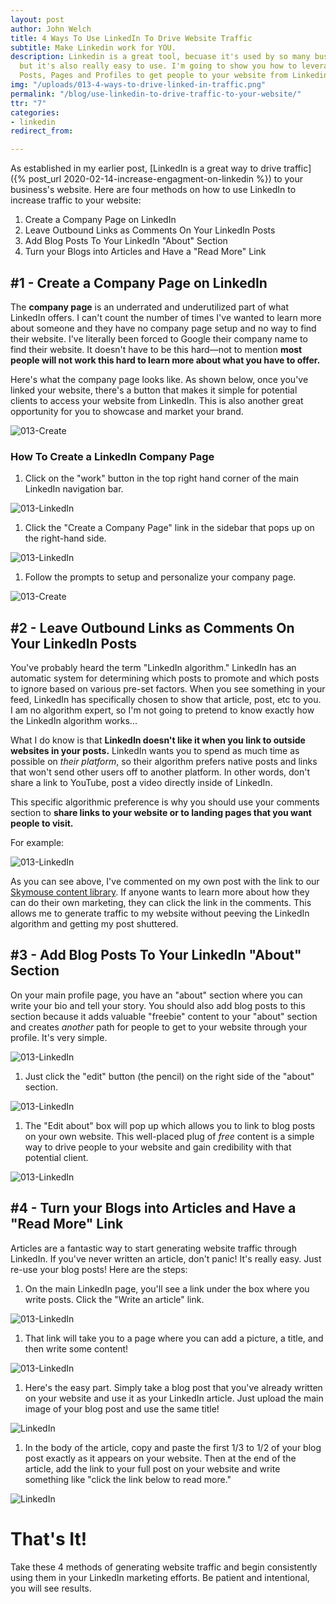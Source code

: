 ```yaml
---
layout: post
author: John Welch
title: 4 Ways To Use LinkedIn To Drive Website Traffic
subtitle: Make Linkedin work for YOU.
description: Linkedin is a great tool, becuase it's used by so many business professionals,
  but it's also really easy to use. I'm going to show you how to leverage Linkedin
  Posts, Pages and Profiles to get people to your website from Linkedin.
img: "/uploads/013-4-ways-to-drive-linked-in-traffic.png"
permalink: "/blog/use-linkedin-to-drive-traffic-to-your-website/"
ttr: "7"
categories:
- linkedin
redirect_from: 

---
```

As established in my earlier post, [LinkedIn is a great way to drive traffic]({% post_url 2020-02-14-increase-engagment-on-linkedin %}) to your business's website. Here are four methods on how to use LinkedIn to increase traffic to your website:

1. Create a Company Page on LinkedIn
2. Leave Outbound Links as Comments On Your LinkedIn Posts
3. Add Blog Posts To Your LinkedIn "About" Section
4. Turn your Blogs into Articles and Have a "Read More" Link

## #1 - Create a Company Page on LinkedIn

The **company page** is an underrated and underutilized part of what LinkedIn offers. I can't count the number of times I've wanted to learn more about someone and they have no company page setup and no way to find their website. I've literally been forced to Google their company name to find their website. It doesn't have to be this hard—not to mention **most people will not work this hard to learn more about what you have to offer.**

Here's what the company page looks like. As shown below, once you've linked your website, there's a button that makes it simple for potential clients to access your website from LinkedIn. This is also another great opportunity for you to showcase and market your brand.

![013-Create](/uploads/013-Create_LinkedIn_Page.png)

### How To Create a LinkedIn Company Page

1. Click on the "work" button in the top right hand corner of the main LinkedIn navigation bar.

![013-LinkedIn](/uploads/013-LinkedIn_Header.png)

1. Click the "Create a Company Page" link in the sidebar that pops up on the right-hand side.

![013-LinkedIn](/uploads/013-LinkedIn_Company_Page_Link.png)

1. Follow the prompts to setup and personalize your company page.

![013-Create](/uploads/013-Create_LinkedIn_Page.png)

## #2 - Leave Outbound Links as Comments On Your LinkedIn Posts

You've probably heard the term "LinkedIn algorithm." LinkedIn has an automatic system for determining which posts to promote and which posts to ignore based on various pre-set factors. When you see something in your feed, LinkedIn has specifically chosen to show that article, post, etc to you. I am no algorithm expert, so I'm not going to pretend to know exactly how the LinkedIn algorithm works...

What I do know is that **LinkedIn doesn't like it when you link to outside websites in your posts.**  LinkedIn wants you to spend as much time as possible on _their platform_, so their algorithm prefers native posts and links that won't send other users off to another platform. In other words, don't share a link to YouTube, post a video directly inside of LinkedIn.

This specific algorithmic preference is why you should use your comments section to **share links to your website or to landing pages that you want people to visit.**

For example:

![013-LinkedIn](/uploads/013-LinkedIn_Post_Example.png)

As you can see above, I've commented on my own post with the link to our [Skymouse content library](https://lab.skymousestudios.com "Skymouse Labs"). If anyone wants to learn more about how they can do their own marketing, they can click the link in the comments. This allows me to generate traffic to my website without peeving the LinkedIn algorithm and getting my post shuttered.

## #3 - Add Blog Posts To Your LinkedIn "About" Section

On your main profile page, you have an "about" section where you can write your bio and tell your story. You should also add blog posts to this section because it adds valuable "freebie" content to your "about" section and creates _another_ path for people to get to your website through your profile. It's very simple.

![013-LinkedIn](/uploads/013-LinkedIn_About_Section.png)

1. Just click the "edit" button (the pencil) on the right side of the "about" section.

![013-LinkedIn](/uploads/013-LinkedIn_About_Edit.png)

1. The "Edit about" box will pop up which allows you to link to blog posts on your own website. This well-placed plug of _free_ content is a simple way to drive people to your website and gain credibility with that potential client.

![013-LinkedIn](/uploads/013-LinkedIn_About_Upload.png)

## #4 - Turn your Blogs into Articles and Have a "Read More" Link

Articles are a fantastic way to start generating website traffic through LinkedIn. If you've never written an article, don't panic! It's really easy. Just re-use your blog posts! Here are the steps:

1. On the main LinkedIn page, you'll see a link under the box where you write posts. Click the "Write an article" link.

![013-LinkedIn](/uploads/013-LinkedIn_Write_An_Article_Button.png)

1. That link will take you to a page where you can add a picture, a title, and then write some content!

![013-LinkedIn](/uploads/013-LinkedIn_Article_Template.png)

1. Here's the easy part. Simply take a blog post that you've already written on your website and use it as your LinkedIn article. Just upload the main image of your blog post and use the same title!

![LinkedIn](/uploads/013-LinkedIn_Article_Example.png)

1. In the body of the article, copy and paste the first 1/3 to 1/2 of your blog post exactly as it appears on your website. Then at the end of the article, add the link to your full post on your website and write something like "click the link below to read more."

![LinkedIn](/uploads/013-LinkedIn_Article_Link_Example.png)

# That's It!

Take these 4 methods of generating website traffic and begin consistently using them in your LinkedIn marketing efforts. Be patient and intentional, you will see results.